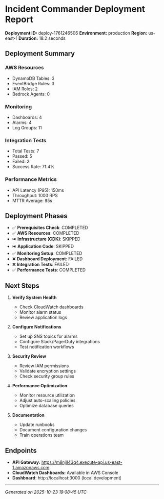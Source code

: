 
# Incident Commander Deployment Report

**Deployment ID:** deploy-1761246506
**Environment:** production
**Region:** us-east-1
**Duration:** 18.2 seconds

## Deployment Summary

### AWS Resources
- DynamoDB Tables: 3
- EventBridge Rules: 3
- IAM Roles: 2
- Bedrock Agents: 0

### Monitoring
- Dashboards: 4
- Alarms: 4
- Log Groups: 11

### Integration Tests
- Total Tests: 7
- Passed: 5
- Failed: 2
- Success Rate: 71.4%

### Performance Metrics
- API Latency (P95): 150ms
- Throughput: 1000 RPS
- MTTR Average: 85s

## Deployment Phases

- ✅ **Prerequisites Check**: COMPLETED
- ✅ **AWS Resources**: COMPLETED
- ⏭️ **Infrastructure (CDK)**: SKIPPED
- ⏭️ **Application Code**: SKIPPED
- ✅ **Monitoring Setup**: COMPLETED
- ❌ **Dashboard Deployment**: FAILED
- ❌ **Integration Tests**: FAILED
- ✅ **Performance Tests**: COMPLETED

## Next Steps

1. **Verify System Health**
   - Check CloudWatch dashboards
   - Monitor alarm status
   - Review application logs

2. **Configure Notifications**
   - Set up SNS topics for alarms
   - Configure Slack/PagerDuty integrations
   - Test notification workflows

3. **Security Review**
   - Review IAM permissions
   - Validate encryption settings
   - Check security group rules

4. **Performance Optimization**
   - Monitor resource utilization
   - Adjust auto-scaling policies
   - Optimize database queries

5. **Documentation**
   - Update runbooks
   - Document configuration changes
   - Train operations team

## Endpoints

- **API Gateway:** https://m8njll43q4.execute-api.us-east-1.amazonaws.com
- **CloudWatch Dashboards:** Available in AWS Console
- **Dashboard:** http://localhost:3000 (local development)

---
*Generated on 2025-10-23 19:08:45 UTC*
